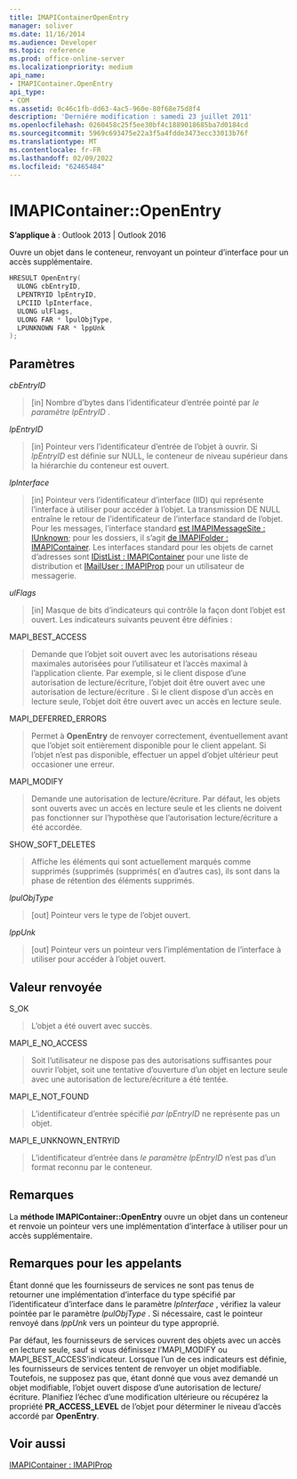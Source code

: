 ```yaml
---
title: IMAPIContainerOpenEntry
manager: soliver
ms.date: 11/16/2014
ms.audience: Developer
ms.topic: reference
ms.prod: office-online-server
ms.localizationpriority: medium
api_name:
- IMAPIContainer.OpenEntry
api_type:
- COM
ms.assetid: 0c46c1fb-dd63-4ac5-960e-80f68e75d8f4
description: 'Derniére modification : samedi 23 juillet 2011'
ms.openlocfilehash: 0260458c25f5ee30bf4c1889018685ba7d0184cd
ms.sourcegitcommit: 5969c693475e22a3f5a4fdde3473ecc33013b76f
ms.translationtype: MT
ms.contentlocale: fr-FR
ms.lasthandoff: 02/09/2022
ms.locfileid: "62465484"
---
```

# <a name="imapicontaineropenentry"></a>IMAPIContainer::OpenEntry

  
  
**S’applique à** : Outlook 2013 | Outlook 2016 
  
Ouvre un objet dans le conteneur, renvoyant un pointeur d’interface pour un accès supplémentaire.
  
```cpp
HRESULT OpenEntry(
  ULONG cbEntryID,
  LPENTRYID lpEntryID,
  LPCIID lpInterface,
  ULONG ulFlags,
  ULONG FAR * lpulObjType,
  LPUNKNOWN FAR * lppUnk
);
```

## <a name="parameters"></a>Paramètres

 _cbEntryID_
  
> [in] Nombre d’bytes dans l’identificateur d’entrée pointé par  _le paramètre lpEntryID_ . 
    
 _lpEntryID_
  
> [in] Pointeur vers l’identificateur d’entrée de l’objet à ouvrir. Si  _lpEntryID_ est définie sur NULL, le conteneur de niveau supérieur dans la hiérarchie du conteneur est ouvert. 
    
 _lpInterface_
  
> [in] Pointeur vers l’identificateur d’interface (IID) qui représente l’interface à utiliser pour accéder à l’objet. La transmission DE NULL entraîne le retour de l’identificateur de l’interface standard de l’objet. Pour les messages, l’interface standard [est IMAPIMessageSite : IUnknown](imapimessagesiteiunknown.md); pour les dossiers, il s’agit [de IMAPIFolder : IMAPIContainer](imapifolderimapicontainer.md). Les interfaces standard pour les objets de carnet d’adresses sont [IDistList : IMAPIContainer](idistlistimapicontainer.md) pour une liste de distribution et [IMailUser : IMAPIProp](imailuserimapiprop.md) pour un utilisateur de messagerie. 
    
 _ulFlags_
  
> [in] Masque de bits d’indicateurs qui contrôle la façon dont l’objet est ouvert. Les indicateurs suivants peuvent être définies :
    
MAPI_BEST_ACCESS 
  
> Demande que l’objet soit ouvert avec les autorisations réseau maximales autorisées pour l’utilisateur et l’accès maximal à l’application cliente. Par exemple, si le client dispose d’une autorisation de lecture/écriture, l’objet doit être ouvert avec une autorisation de lecture/écriture . Si le client dispose d’un accès en lecture seule, l’objet doit être ouvert avec un accès en lecture seule. 
    
MAPI_DEFERRED_ERRORS 
  
> Permet à **OpenEntry** de renvoyer correctement, éventuellement avant que l’objet soit entièrement disponible pour le client appelant. Si l’objet n’est pas disponible, effectuer un appel d’objet ultérieur peut occasioner une erreur. 
    
MAPI_MODIFY 
  
> Demande une autorisation de lecture/écriture. Par défaut, les objets sont ouverts avec un accès en lecture seule et les clients ne doivent pas fonctionner sur l’hypothèse que l’autorisation lecture/écriture a été accordée. 
    
SHOW_SOFT_DELETES
  
> Affiche les éléments qui sont actuellement marqués comme supprimés (supprimés (supprimés( en d’autres cas), ils sont dans la phase de rétention des éléments supprimés.
    
 _lpulObjType_
  
> [out] Pointeur vers le type de l’objet ouvert.
    
 _lppUnk_
  
> [out] Pointeur vers un pointeur vers l’implémentation de l’interface à utiliser pour accéder à l’objet ouvert.
    
## <a name="return-value"></a>Valeur renvoyée

S_OK 
  
> L’objet a été ouvert avec succès.
    
MAPI_E_NO_ACCESS 
  
> Soit l’utilisateur ne dispose pas des autorisations suffisantes pour ouvrir l’objet, soit une tentative d’ouverture d’un objet en lecture seule avec une autorisation de lecture/écriture a été tentée.
    
MAPI_E_NOT_FOUND 
  
> L’identificateur d’entrée spécifié  _par lpEntryID_ ne représente pas un objet. 
    
MAPI_E_UNKNOWN_ENTRYID 
  
> L’identificateur d’entrée dans _le paramètre lpEntryID_ n’est pas d’un format reconnu par le conteneur. 
    
## <a name="remarks"></a>Remarques

La **méthode IMAPIContainer::OpenEntry** ouvre un objet dans un conteneur et renvoie un pointeur vers une implémentation d’interface à utiliser pour un accès supplémentaire. 
  
## <a name="notes-to-callers"></a>Remarques pour les appelants

Étant donné que les fournisseurs de services ne sont pas tenus de retourner une implémentation d’interface du type spécifié par l’identificateur d’interface dans le paramètre _lpInterface_ , vérifiez la valeur pointée par le paramètre  _lpulObjType_ . Si nécessaire, cast le pointeur renvoyé dans  _lppUnk_ vers un pointeur du type approprié. 
  
Par défaut, les fournisseurs de services ouvrent des objets avec un accès en lecture seule, sauf si vous définissez l’MAPI_MODIFY ou MAPI_BEST_ACCESS’indicateur. Lorsque l’un de ces indicateurs est définie, les fournisseurs de services tentent de renvoyer un objet modifiable. Toutefois, ne supposez pas que, étant donné que vous avez demandé un objet modifiable, l’objet ouvert dispose d’une autorisation de lecture/écriture. Planifiez l’échec d’une modification ultérieure ou récupérez la propriété **PR_ACCESS_LEVEL** de l’objet pour déterminer le niveau d’accès accordé par **OpenEntry**.
  
## <a name="see-also"></a>Voir aussi



[IMAPIContainer : IMAPIProp](imapicontainerimapiprop.md)

